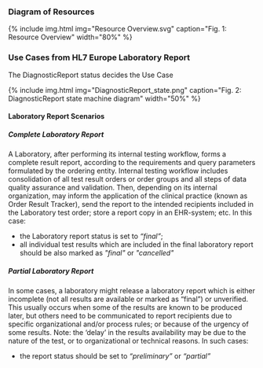 <!-- markdownlint-disable MD001 MD041 -->

### Diagram of Resources

{% include img.html img="Resource Overview.svg" caption="Fig. 1: Resource Overview" width="80%" %}

### Use Cases from HL7 Europe Laboratory Report

The DiagnosticReport status decides the Use Case

{% include img.html img="DiagnosticReport_state.png" caption="Fig. 2: DiagnosticReport state machine diagram" width="50%" %}


#### Laboratory Report Scenarios

##### Complete Laboratory Report

A Laboratory, after performing its internal testing workflow, forms a complete result report, according to the requirements and query parameters formulated by the ordering entity. Internal testing workflow includes consolidation of all test result orders or order groups and all steps of data quality assurance and validation.
Then, depending on its internal organization, may inform the application of the clinical practice (known as Order Result Tracker), send the report to the intended recipients included in the Laboratory test order; store a report copy in an EHR-system; etc.
In this case:

* the Laboratory report status is set to _“final”_;
* all individual test results which are included in the final laboratory report should be also marked as _"final"_ or _"cancelled"_

##### Partial Laboratory Report

In some cases, a laboratory might release a laboratory report which is either incomplete (not all results are available or marked as “final”) or unverified.
This usually occurs when some of the results are known to be produced later, but others need to be communicated to report recipients due to specific organizational and/or process rules; or because of the urgency of some results. Note: the ‘delay’ in the results availability may be due to the nature of the test, or to organizational or technical reasons.
In such cases:

* the report status should be set to _“preliminary”_ or _“partial”_
